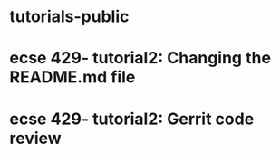 # tutorials-public
# ecse 429- tutorial2: Changing the README.md file 
# ecse 429- tutorial2: Gerrit code review
